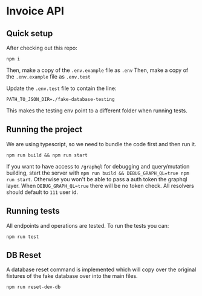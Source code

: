 # Invoice API

## Quick setup

After checking out this repo:

```
npm i 
```

Then, make a copy of the `.env.example` file as `.env`
Then, make a copy of the `.env.example` file as `.env.test`

Update the `.env.test` file to contain the line:
```
PATH_TO_JSON_DIR=./fake-database-testing
```

This makes the testing env point to a different folder when running tests.

## Running the project

We are using typescript, so we need to bundle the code first and then run it.

```
npm run build && npm run start
```

If you want to have access to `/graphql` for debugging and query/mutation building,
start the server with `npm run build && DEBUG_GRAPH_QL=true npm run start`. Otherwise
you won't be able to pass a auth token the graphql layer. When `DEBUG_GRAPH_QL=true` 
there will be no token check. All resolvers should default to `111` user id.

## Running tests

All endpoints and operations are tested. To run the tests you can:

```
npm run test
```

## DB Reset

A database reset command is implemented which will copy over the original fixtures 
of the fake database over into the main files.

```
npm run reset-dev-db
```